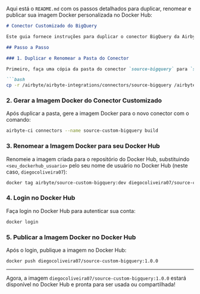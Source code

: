 Aqui está o `README.md` com os passos detalhados para duplicar, renomear e publicar sua imagem Docker personalizada no Docker Hub:

```markdown
# Conector Customizado do BigQuery

Este guia fornece instruções para duplicar o conector BigQuery da Airbyte, personalizar e publicar sua própria imagem Docker.

## Passo a Passo

### 1. Duplicar e Renomear a Pasta do Conector

Primeiro, faça uma cópia da pasta do conector `source-bigquery` para `source-custom-bigquery`:

```bash
cp -r /airbyte/airbyte-integrations/connectors/source-bigquery /airbyte/airbyte-integrations/connectors/source-custom-bigquery
```

### 2. Gerar a Imagem Docker do Conector Customizado

Após duplicar a pasta, gere a imagem Docker para o novo conector com o comando:

```bash
airbyte-ci connectors --name source-custom-bigquery build
```

### 3. Renomear a Imagem Docker para seu Docker Hub

Renomeie a imagem criada para o repositório do Docker Hub, substituindo `<seu_dockerhub_usuario>` pelo seu nome de usuário no Docker Hub (neste caso, `diegocoliveira07`):

```bash
docker tag airbyte/source-custom-bigquery:dev diegocoliveira07/source-custom-bigquery:1.0.0
```

### 4. Login no Docker Hub

Faça login no Docker Hub para autenticar sua conta:

```bash
docker login
```

### 5. Publicar a Imagem Docker no Docker Hub

Após o login, publique a imagem no Docker Hub:

```bash
docker push diegocoliveira07/source-custom-bigquery:1.0.0
```

---

Agora, a imagem `diegocoliveira07/source-custom-bigquery:1.0.0` estará disponível no Docker Hub e pronta para ser usada ou compartilhada!
```

